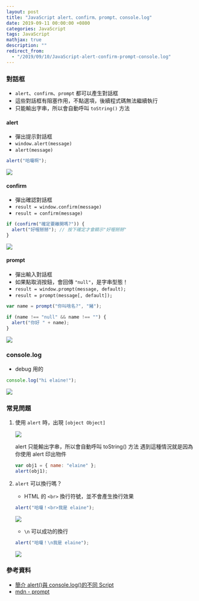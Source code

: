 ```yaml
---
layout: post
title: "JavaScript alert、confirm、prompt、console.log"
date: 2019-09-11 00:00:00 +0800
categories: JavaScript
tags: JavaScript
mathjax: true
description: ""
redirect_from: 
  - "/2019/09/10/JavaScript-alert-confirm-prompt-console.log"
---
```


### 對話框

- `alert`、`confirm`、`prompt` 都可以產生對話框
- 這些對話框有阻塞作用，不點選項，後續程式碼無法繼續執行
- 只能輸出字串，所以會自動呼叫 `toString()` 方法

#### alert

- 彈出提示對話框
- `window.alert(message)`
- `alert(message)`

```js
alert("哈囉啊");
```

![](https://i.imgur.com/KiB57Lu.png)

#### confirm

- 彈出確認對話框
- `result = window.confirm(message)`
- `result = confirm(message)`

```js
if (confirm("確定要離開嗎?")) {
  alert("好喔掰掰"); // 按下確定才會顯示"好喔掰掰"
}
```

![](https://i.imgur.com/4AWNvIr.png)

#### prompt

- 彈出輸入對話框
- 如果點取消按鈕，會回傳 `"null"`，是字串型態！
- `result = window.prompt(message, default);`
- `result = prompt(message[, default]);`

```js
var name = prompt("你叫啥名?", "豬");

if (name !== "null" && name !== "") {
  alert("你好 " + name);
}
```

![](https://i.imgur.com/dGbtRBd.png)

### console.log

- debug 用的

```js
console.log("hi elaine!");
```

![](https://i.imgur.com/2Y8Kf6t.png)

### 常見問題

1. 使用 `alert` 時，出現 `[object Object]`

   ![](https://i.imgur.com/MpQqJdL.png)

   alert 只能輸出字串，所以會自動呼叫 toString() 方法
   遇到這種情況就是因為你使用 alert 印出物件

   ```js
   var obj1 = { name: "elaine" };
   alert(obj1);
   ```

2. `alert` 可以換行嗎？

   - HTML 的 `<br>` 換行符號，並不會產生換行效果

   ```js
   alert("哈囉！<br>我是 elaine");
   ```

   ![](https://i.imgur.com/cJpZDaJ.png)

   - `\n` 可以成功的換行

   ```js
   alert("哈囉！\n我是 elaine");
   ```

   ![](https://i.imgur.com/Vt5VUB2.png)

### 參考資料

- [簡介 alert()與 console.log()的不同 Script](https://www.itread01.com/p/1028845.html)
- [mdn - prompt](https://developer.mozilla.org/en-US/docs/Web/API/Window/prompt)
